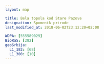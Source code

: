```yaml
---
layout: map

title: Bela topola kod Stare Pazove
designation: Spomenik prirode
last_modified_at: 2018-06-02T23:12:20+02:00

WDPA: [555589029]
BioRaS: [282]
geoSrbija:
  L1_182: [68]
  L1_300: [10]
---
```

